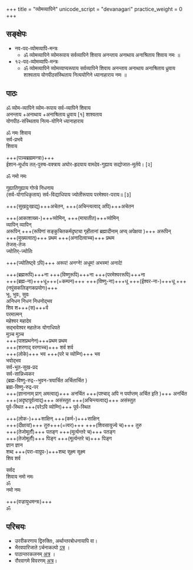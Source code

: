+++
title = "व्योमव्यापिने"
unicode_script = "devanagari"
practice_weight = 0
+++

## सङ्क्षेपः
- नव-पद-व्योमव्यापि-मन्त्रः 
  - ॐ व्योमव्यापिने व्योमरूपाय सर्वव्यापिने शिवाय अनन्ताय अनाथाय अनाश्रिताय शिवाय नमः ॥
- १२-पद-व्योमव्यापि-मन्त्रः 
  - ॐ व्योमव्यापिने व्योमव्याप्यरूपाय सर्वव्यापिने शिवाय अनन्ताय अनाथाय अनाश्रिताय ध्रुवाय शाश्वताय योगपीठसंस्थिताय नित्ययोगिने ध्यानाहाराय नमः ॥

## पाठः
ॐ व्योम-व्यापिने व्योम-रूपाय सर्व-व्यापिने शिवाय  
अनन्ताय +अनाथाय +अनाश्रिताय ध्रुवाय \[१\] शाश्वताय    
योगपीठ-संस्थिताय नित्य-योगिने ध्यानाहाराय  

ॐ नमः शिवाय   
सर्व-प्रभवे  
शिवाय  

+++(पञ्चब्रह्ममन्त्राः)+++  
ईशान-मूर्धाय तत्-पुरुष-वक्त्राय अघोर-हृदयाय वामदेव-गुह्याय सद्योजात-मूर्तये। \[२\]  

ॐ नमो नमः 

गुह्यातिगुह्याय गोप्त्रे निधनाय  
(सर्व-योगाधिकृताय) सर्व-विद्याधिपाय ज्योतीरूपाय परमेश्वर-पराय॥ \[३\]  

+++(सुखदुःखाद्य्)+++अचेतन, +++(अचिन्त्यत्वाद् अपि)+++अचेतन  

+++(आकाशाख्य-)+++व्योमिन्, +++(मायातीत)+++व्योमिन्  
व्यापिन् व्यापिन्  
अरूपिन् +++(रूपिणां सङ्कुचितकर्मदृष्ट्या गृहीतानां ब्रह्मादीनाम् अप्य् अपेक्षया )+++ अरूपिन्  
+++(मुख्यत्वात्)+++ प्रथम +++(अनादित्वाच्च)+++ प्रथम  
तेजस्-तेजः  
ज्योतिर्-ज्योतिः

+++(ज्योतिष्ट्वे ऽपि)+++ अरूप! अनग्ने! अधूम! अभस्म! अनादे!  

+++(ब्रह्मरूपि)+++ना +++(विष्णुरूपि)+++ना +++(परमेश्वररूपि)+++ना  
+++(ब्रह्म-ना)+++धू+++(=कम्पन)+++ +++(विष्णु-ना)+++धू +++(ईश्वर-ना-)+++धू +++(नपुंसकलिङ्गकप्रयोगः)+++  
भूः, भुवः, सुवः  
अनिधन निधन निधनोद्भव  
शिव श+++(स)+++र्व  
परमात्मन्  
महेश्वर महादेव  
सद्भावेश्वर महातेजः योगाधिपते  
मुञ्च मुञ्च  
+++(पाशप्रथनेन)+++प्रथम प्रथम  
+++(शरणाद् वरणाच्च)+++ शर्व शर्व  
+++(लोके)+++ भव +++(परे च व्योम्नि)+++  भव  
भवोद्भव  
सर्व-भूत-सुख-प्रद  
सर्व-सान्निध्यकर  
(ब्रह्म-विष्णु-रुद्र--भुवन-त्रयार्चित अर्चितार्चित )  
ब्रह्म-विष्णु-रुद्र-पर  
+++(ज्ञानानाम् प्राग् अमत्वाद्)+++ अनर्चित  +++(पश्चाद् अपि न पर्याप्तम् अर्चित इति )+++ अनर्चित
+++(अदृष्टपूर्वत्वाद्)+++ असंस्तुत +++(अचिन्त्यत्वाद्)+++ असंस्तुत  
पूर्व-स्थित +++(परेऽपि व्योम्नि)+++ पूर्व-स्थित  

+++(लोक-)+++साक्षिन् +++(कर्म-)+++साक्षिन्  
+++(दीक्षायां)+++ तुरु+++(=त्वर)+++ +++(शिवसायुज्ये च)+++ तुरु  
+++(तेजोमूर्तौ)+++ पतङ्ग +++(मूर्त्यन्तरे च)+++ पतङ्ग  
+++(तेजोमूर्तौ)+++ पिङ्ग  +++(मूर्त्यन्तरे च)+++ पिङ्ग  
ज्ञान ज्ञान  
शब्द +++(परा-वाग्रूप-)+++शब्द
सूक्ष्म सूक्ष्म  
शिव शर्व

सर्वद  
शिवाय नमो नमः  
ॐ   
नमो नमः

+++(वज्रायुधमन्त्रः)+++  
ॐ

## परिचयः
- उररीकरणाय द्विरुक्तिः, अर्थान्तरबोधनायापि वा।
- भैरवपारिजाते ऽर्चनाकल्पो [ऽत्र](http://www.kamakotimandali.com/blog/index.php?p=1027&more=1&c=1&tb=1&pb=1) ।
- पाठान्तरकलनम् [अत्र](https://manasataramgini.wordpress.com/2008/02/10/the-vyomavyapin-mantra/) । 
- रौरवागमे विवरणम् [अत्र](../../../../kalpaH/AgamaH/rauravAgamaH/01_vidyApAdaH/10_mantrArthavarNanam)।